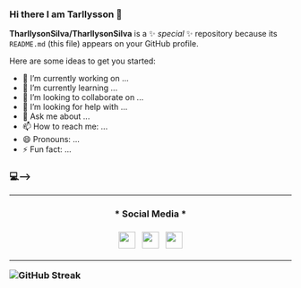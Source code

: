 ### Hi there I am Tarllysson 👋


**TharllysonSilva/TharllysonSilva** is a ✨ _special_ ✨ repository because its `README.md` (this file) appears on your GitHub profile.

Here are some ideas to get you started:

- 🔭 I’m currently working on ...
- 🌱 I’m currently learning ...
- 👯 I’m looking to collaborate on ...
- 🤔 I’m looking for help with ...
- 💬 Ask me about ...
- 📫 How to reach me: ...
- 😄 Pronouns: ...
- ⚡ Fun fact: ...

<!--![](https://github-readme-stats.vercel.app/api?username=TharllysonSilva&show_icons=true&count_private=true)
[![Top Langs](https://github-readme-stats.vercel.app/api/top-langs/?username=TharllysonSilva&layout=compact)](https://github.com/TharllysonSilva/github-readme-stats)


-- Actual text --



-- Icons --

[1.2]: http://i.imgur.com/wWzX9uB.png (twitter icon without padding)
[2.2]: https://raw.githubusercontent.com/TharllysonSilva/TharllysonSilva/master/linkedin-3-16.png (LinkedIn icon without padding)

<!-- Links to your social media accounts -->

[2]: https://www.linkedin.com/in/tharllyson-silva/

### :computer:--> 


-----------------------
<h3 align='center'>
* Social Media *
<h3>

<div>
<p align='center'>
<a href="https://bulletsentence.github.io/"><img height="30" src="https://image.flaticon.com/icons/svg/3314/3314855.svg"></a>&nbsp;&nbsp;
<!--<a href="https://twitter.com/leoalmeidabs"><img height="30" src="https://github.com/WaylonWalker/WaylonWalker/blob/main/icon/twitter.png?raw=true"></a>&nbsp;&nbsp;-->
<a href="https://instagram.com/tharllysonsilva"><img height="30" src="https://user-images.githubusercontent.com/37451620/118635309-cfe24280-b7a9-11eb-89fd-55e69345e871.png?raw=true"></a>&nbsp;&nbsp;
<a href="https://www.linkedin.com/in/tharllyson-silva/"><img height="30" src="https://github.com/WaylonWalker/WaylonWalker/blob/main/icon/linkedin.png?raw=true"></a>
</div>

 ---

<div>
 <!--   <a href="https://github.com/bulletsentence?tab=repositories">
      <img align="left" src="https://github-readme-stats.vercel.app/api/top-langs/?username=bulletsentence&count_private=true" width="205"/>
    </a>-->
</div>
 
![GitHub Streak](http://github-readme-streak-stats.herokuapp.com?user=TharllysonSilva&hide_border=true&style=centerme)
